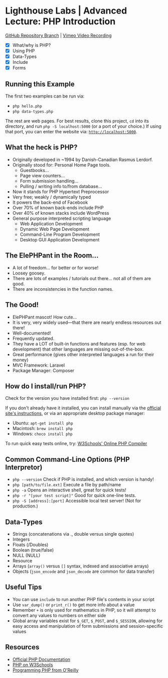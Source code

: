 # Lighthouse Labs | Advanced Lecture: PHP Introduction

[GitHub Repository Branch](https://github.com/WarrenUhrich/lighthouse-labs-advanced-lecture-php/tree/2022.08.03-web-ft-east-30may2022) | [Vimeo Video Recording](https://vimeo.com/736227955/60180f52c7)

* [X] What/why is PHP?
* [X] Using PHP
* [X] Data-Types
* [X] Include
* [X] Forms

## Running this Example

The first two examples can be run via:

* `php hello.php`
* `php data-types.php`

The rest are web pages. For best results, clone this project, `cd` into its directory, and run `php -S localhost:5000` (or a port of your choice.) If using that port, you can enter the website via: [`http://localhost:5000`](http://localhost:5000).

## What the heck is PHP?

* Originally developed in ~1994 by Danish-Canadian Rasmus Lerdorf.
* Originally stood for: Personal Home Page tools.
    * Guestbooks...
    * Page view counters...
    * Form submission handling...
    * Pulling / writing info to/from database...
* Now it stands for PHP Hypertext Preprocessor
* Very free; weakly / dynamically typed
* It powers the back-end of Facebook
* Over 70% of known back-ends include PHP
* Over 40% of known stacks include WordPress
* General purpose interpreted scripting language
    * Web Application Development
    * Dynamic Web Page Development
    * Command-Line Program Development
    * Desktop GUI Application Development

## The ElePHPant in the Room...

* A lot of freedom... for better or for worse!
* Loosey goosey.
* There are lots of examples / tutorials out there... not all of them are good.
* There are inconsistencies in the function names.

## The Good!

* ElePHPant mascot! How cute...
* It is very, very widely used—that there are nearly endless resources out there!
* Well-documented!
* Frequently updated.
* They have a LOT of built-in functions and features (esp. for web development) that other languages are missing out-of-the-box.
* Great performance (gives other interpreted languages a run for their money)
* MVC Framework: Laravel
* Package Manager: Composer

## How do I install/run PHP?

Check for the version you have installed first: `php --version`

If you don't already have it installed, you can install manually via the [official site's instructions](https://www.php.net/manual/en/install.php), or via an appropriate desktop package manager:

- Ubuntu: `apt-get install php`
- Macintosh: `brew install php`
- Windows: `choco install php`

To run quick easy tests online, try:
[W3Schools' Online PHP Compiler](https://www.w3schools.com/php/php_compiler.asp)

## Common Command-Line Options (PHP Interpretor)

- `php --version` Check if PHP is installed, and which version is handy!
- `php [path/to/file.ext]` Execute a file by path/name
- `php -a` Opens an interactive shell, great for quick tests!
- `php -r "[your test script]"` Good for quick one-line tests.
- `php -S [address]:[port]` Accessible local test server! (Not for production.)

## Data-Types

* Strings (concatenations via ., double versus single quotes)
* Integers
* Floats (/Doubles)
* Boolean (true/false)
* NULL (NULL)
* Resource
* Arrays (`array()` versus `[]` syntax, indexed and associative arrays)
* Objects (`json_encode` and `json_decode` are common for data transfer)

## Useful Tips

* You can use `include` to run another PHP file's contents in your script
* Use `var_dump()` or `print_r()` to get more info about a value
* Remember `+` is only used for mathematics in PHP, so it will attempt to convert any values to numbers on either side
* Global array variables exist for `$_GET`, `$_POST`, and `$_SESSION`, allowing for easy access and manipulation of form submissions and session-specific values

## Resources

* [Official PHP Documentation](https://PHP.net/)
* [PHP on W3Schools](https://www.w3schools.com/php/default.asp)
* [Programming PHP from O'Reilly](https://www.oreilly.com/library/view/programming-php-4th/9781492054122/)
